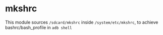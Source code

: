 # mkshrc

This module sources `/sdcard/mkshrc` inside `/system/etc/mkshrc`, to achieve bashrc/bash_profile in `adb shell`
